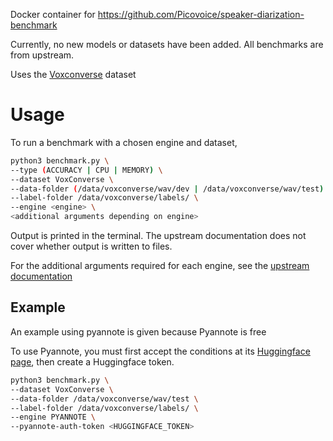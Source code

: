 Docker container for https://github.com/Picovoice/speaker-diarization-benchmark

Currently, no new models or datasets have been added. All benchmarks are from upstream.

Uses the [Voxconverse](https://github.com/joonson/voxconverse) dataset

# Usage
To run a benchmark with a chosen engine and dataset,
```bash
python3 benchmark.py \
--type (ACCURACY | CPU | MEMORY) \
--dataset VoxConverse \
--data-folder (/data/voxconverse/wav/dev | /data/voxconverse/wav/test) \
--label-folder /data/voxconverse/labels/ \
--engine <engine> \
<additional arguments depending on engine>
```

Output is printed in the terminal.
The upstream documentation does not cover whether output is written to files.

For the additional arguments required for each engine, see the [upstream documentation](https://github.com/Picovoice/speaker-diarization-benchmark?tab=readme-ov-file#data)

## Example
An example using pyannote is given because Pyannote is free

To use Pyannote, you must first accept the conditions at its [Huggingface page](https://huggingface.co/pyannote/speaker-diarization), then create a Huggingface token.

```bash
python3 benchmark.py \
--dataset VoxConverse \
--data-folder /data/voxconverse/wav/test \
--label-folder /data/voxconverse/labels/ \
--engine PYANNOTE \
--pyannote-auth-token <HUGGINGFACE_TOKEN>
```
